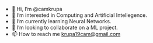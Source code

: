 - 👋 Hi, I’m @camkrupa
- 👀 I’m interested in Computing and Artificial Intellegence. 
- 🌱 I’m currently learning Neural Networks. 
- 💞️ I’m looking to collaborate on a ML project. 
- 📫 How to reach me krupa19cam@gmail.com

<!---
camkrupa/camkrupa is a ✨ special ✨ repository because its `README.md` (this file) appears on your GitHub profile.
You can click the Preview link to take a look at your changes.
--->
